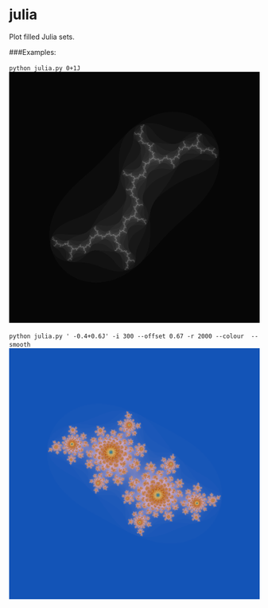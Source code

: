 # julia

Plot filled Julia sets.

###Examples:

`python julia.py 0+1J`
![Example image](example2.png?raw=true)

`python julia.py ' -0.4+0.6J' -i 300 --offset 0.67 -r 2000 --colour  --smooth`
![Example image](example1.png?raw=true)
